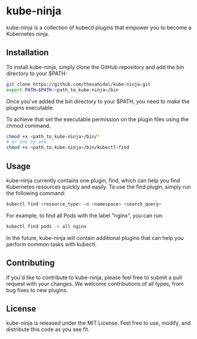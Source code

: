 # kube-ninja
kube-ninja is a collection of kubectl plugins that empower you to become a Kubernetes ninja.

## Installation
To install kube-ninja, simply clone the GitHub repository and add the bin directory to your $PATH:

```bash
git clone https://github.com/thevahidal/kube-ninja.git
export PATH=$PATH:<path_to_kube-ninja>/bin
```

Once you've added the bin directory to your $PATH, you need to make the plugins executable.

To achieve that set the executable permission on the plugin files using the chmod command.

```bash
chmod +x <path_to_kube-ninja>/bin/*
# or one by one
chmod +x <path_to_kube-ninja>/bin/kubectl-find
```

## Usage
kube-ninja currently contains one plugin, find, which can help you find Kubernetes resources quickly and easily. To use the find plugin, simply run the following command:

```bash
kubectl find <resource_type> -n <namespace> <search_query>
```

For example, to find all Pods with the label "nginx", you can run:

```bash
kubectl find pods -n all nginx
```

In the future, kube-ninja will contain additional plugins that can help you perform common tasks with kubectl.

## Contributing
If you'd like to contribute to kube-ninja, please feel free to submit a pull request with your changes. We welcome contributions of all types, from bug fixes to new plugins.


## License
kube-ninja is released under the MIT License. Feel free to use, modify, and distribute this code as you see fit.
